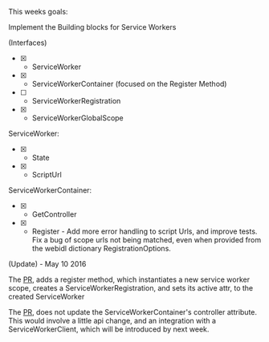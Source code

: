 
This weeks goals: 

Implement the Building blocks for Service Workers

(Interfaces)

- [X] - ServiceWorker
- [X] - ServiceWorkerContainer (focused on the Register Method)
- [ ] - ServiceWorkerRegistration
- [X] - ServiceWorkerGlobalScope

ServiceWorker: 

- [X] - State
- [X] - ScriptUrl

ServiceWorkerContainer:

- [X] - GetController
- [X] - Register - Add more error handling to script Urls, and improve tests. Fix a bug of scope urls not being matched, even when provided
					from the webidl dictionary RegistrationOptions.


(Update) - May 10 2016

The [PR](https://github.com/servo/servo/pull/11114), adds a register method, which instantiates a new service
worker scope, creates a ServiceWorkerRegistration, and sets its active attr, to the created ServiceWorker

The [PR](https://github.com/servo/servo/pull/11114), does not update the ServiceWorkerContainer's controller attribute. This would involve a little api change, and an integration with a ServiceWorkerClient, which will be introduced by next week.
